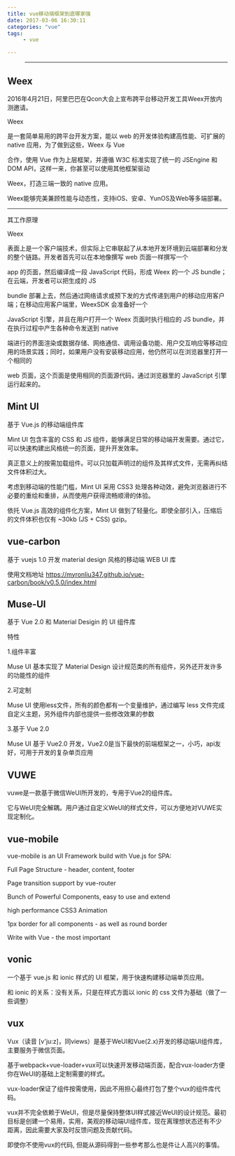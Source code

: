 ```yaml
---
title: vue移动端框架到底哪家强
date: 2017-03-06 16:30:11
categories: "vue"
tags:
     - vue

---
```


> ***


## Weex


2016年4月21日，阿里巴巴在Qcon大会上宣布跨平台移动开发工具Weex开放内测邀请。

Weex

是一套简单易用的跨平台开发方案，能以 web 的开发体验构建高性能、可扩展的 native 应用，为了做到这些，Weex 与 Vue

合作，使用 Vue 作为上层框架，并遵循 W3C 标准实现了统一的 JSEngine 和 DOM API，这样一来，你甚至可以使用其他框架驱动

Weex，打造三端一致的 native 应用。

Weex能够完美兼顾性能与动态性，支持iOS、安卓、YunOS及Web等多端部署。

 ***


  <!-- more -->


其工作原理

Weex

表面上是一个客户端技术，但实际上它串联起了从本地开发环境到云端部署和分发的整个链路。开发者首先可以在本地像撰写 web 页面一样撰写一个

app 的页面，然后编译成一段 JavaScript 代码，形成 Weex 的一个 JS bundle；在云端，开发者可以把生成的 JS

bundle 部署上去，然后通过网络请求或预下发的方式传递到用户的移动应用客户端；在移动应用客户端里，WeexSDK 会准备好一个

JavaScript 引擎，并且在用户打开一个 Weex 页面时执行相应的 JS bundle，并在执行过程中产生各种命令发送到 native

端进行的界面渲染或数据存储、网络通信、调用设备功能、用户交互响应等移动应用的场景实践；同时，如果用户没有安装移动应用，他仍然可以在浏览器里打开一个相同的

web 页面，这个页面是使用相同的页面源代码，通过浏览器里的 JavaScript 引擎运行起来的。


## Mint UI


基于 Vue.js 的移动端组件库

Mint UI 包含丰富的 CSS 和 JS 组件，能够满足日常的移动端开发需要。通过它，可以快速构建出风格统一的页面，提升开发效率。

真正意义上的按需加载组件。可以只加载声明过的组件及其样式文件，无需再纠结文件体积过大。

考虑到移动端的性能门槛，Mint UI 采用 CSS3 处理各种动效，避免浏览器进行不必要的重绘和重排，从而使用户获得流畅顺滑的体验。

依托 Vue.js 高效的组件化方案，Mint UI 做到了轻量化。即使全部引入，压缩后的文件体积也仅有 ~30kb (JS + CSS) gzip。


## vue-carbon


基于 vuejs 1.0 开发 material design 风格的移动端 WEB UI 库

使用文档地址 https://myronliu347.github.io/vue-carbon/book/v0.5.0/index.html


## Muse-UI


基于 Vue 2.0 和 Material Desigin 的 UI 组件库

特性

1.组件丰富

Muse UI 基本实现了 Material Design 设计规范类的所有组件，另外还开发许多的功能性的组件

2.可定制

Muse UI 使用less文件，所有的颜色都有一个变量维护，通过编写 less 文件完成自定义主题，另外组件内部也提供一些修改效果的参数

3.基于 Vue 2.0

Muse UI 基于 Vue2.0 开发，Vue2.0是当下最快的前端框架之一，小巧，api友好，可用于开发的复杂单页应用


## VUWE


vuwe是一款基于微信WeUI所开发的，专用于Vue2的组件库。

它与WeUI完全解耦。用户通过自定义WeUI的样式文件，可以方便地对VUWE实现定制化。


## vue-mobile


vue-mobile is an UI Framework build with Vue.js for SPA:

Full Page Structure - header, content, footer

Page transition support by vue-router

Bunch of Powerful Components, easy to use and extend

high performance CSS3 Animation

1px border for all components - as well as round border

Write with Vue - the most important


## vonic


一个基于 vue.js 和 ionic 样式的 UI 框架，用于快速构建移动端单页应用。

和 ionic 的关系：没有关系，只是在样式方面以 ionic 的 css 文件为基础（做了一些调整）


## vux


Vux（读音 [v'ju:z]，同views）是基于WeUI和Vue(2.x)开发的移动端UI组件库，主要服务于微信页面。

基于webpack+vue-loader+vux可以快速开发移动端页面，配合vux-loader方便你在WeUI的基础上定制需要的样式。

vux-loader保证了组件按需使用，因此不用担心最终打包了整个vux的组件库代码。

vux并不完全依赖于WeUI，但是尽量保持整体UI样式接近WeUI的设计规范。最初目标是创建一个易用，实用，美观的移动端UI组件库，现在离理想状态还有不少距离，因此需要大家及时反馈问题及贡献代码。

即使你不使用vux的代码, 但能从源码得到一些参考那么也是件让人高兴的事情。

